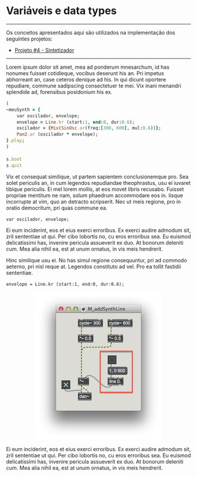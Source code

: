 # Variáveis e data types

---

Os conceitos apresentados aqui são utilizados na implementação dos seguintes projetos:

* [Projeto #4 - Sintetizador](projetos_synth.md)

---

Lorem ipsum dolor sit amet, mea ad ponderum mnesarchum, id has nonumes fuisset cotidieque, vocibus deserunt his an. Pri impetus abhorreant an, case ceteros denique ad his. In qui dicunt oportere repudiare, commune sadipscing consectetuer te mei. Vix inani menandri splendide ad, forensibus posidonium his ex.

```ruby
(
~meuSynth = {
	var oscilador, envelope;
	envelope = Line.kr (start:1, end:0, dur:0.6);
	oscilador = {Mix(SinOsc.ar(freq:[300, 600], mul:0.6))};
	Pan2.ar (oscilador * envelope);
}.play;
)

s.boot
s.quit 
```

Vix et consequat similique, ut partem sapientem conclusionemque pro. Sea solet periculis an, in cum legendos repudiandae theophrastus, usu ei iuvaret tibique periculis. Ei mel lorem mollis, at eos movet libris recusabo. Fuisset propriae mentitum ne nam, solum phaedrum accommodare eos in. Iisque incorrupte at vim, quo an detracto scripserit. Nec ut meis regione, pro in oratio democritum, pri quas commune ea.

```
var oscilador, envelope;
```

Ei eum inciderint, eos et eius exerci erroribus. Ex exerci audire admodum sit, zril sententiae ut qui. Per cibo lobortis no, cu eros erroribus sea. Eu euismod delicatissimi has, invenire pericula assueverit ex duo. At bonorum deleniti cum. Mea alia nihil ea, est at unum ornatus, in vis meis hendrerit.

Hinc similique usu ei. No has simul regione consequuntur, pri ad commodo aeterno, pri nisl reque at. Legendos constituto ad vel. Pro ea tollit fastidii sententiae.


```
envelope = Line.kr (start:1, end:0, dur:0.6);
```

<p align="center">
  <img src="M_addSynthLine_line.png"/>
</p>


Ei eum inciderint, eos et eius exerci erroribus. Ex exerci audire admodum sit, zril sententiae ut qui. Per cibo lobortis no, cu eros erroribus sea. Eu euismod delicatissimi has, invenire pericula assueverit ex duo. At bonorum deleniti cum. Mea alia nihil ea, est at unum ornatus, in vis meis hendrerit.
